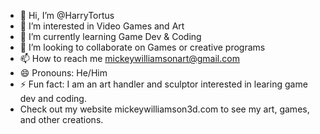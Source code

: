 - 👋 Hi, I’m @HarryTortus
- 👀 I’m interested in Video Games and Art
- 🌱 I’m currently learning Game Dev & Coding
- 💞️ I’m looking to collaborate on Games or creative programs
- 📫 How to reach me mickeywilliamsonart@gmail.com
- 😄 Pronouns: He/Him
- ⚡ Fun fact: I am an art handler and sculptor interested in learing game dev and coding.
- Check out my website mickeywilliamson3d.com to see my art, games, and other creations.

<!---
HarryTortus/HarryTortus is a ✨ special ✨ repository because its `README.md` (this file) appears on your GitHub profile.
You can click the Preview link to take a look at your changes.
--->

